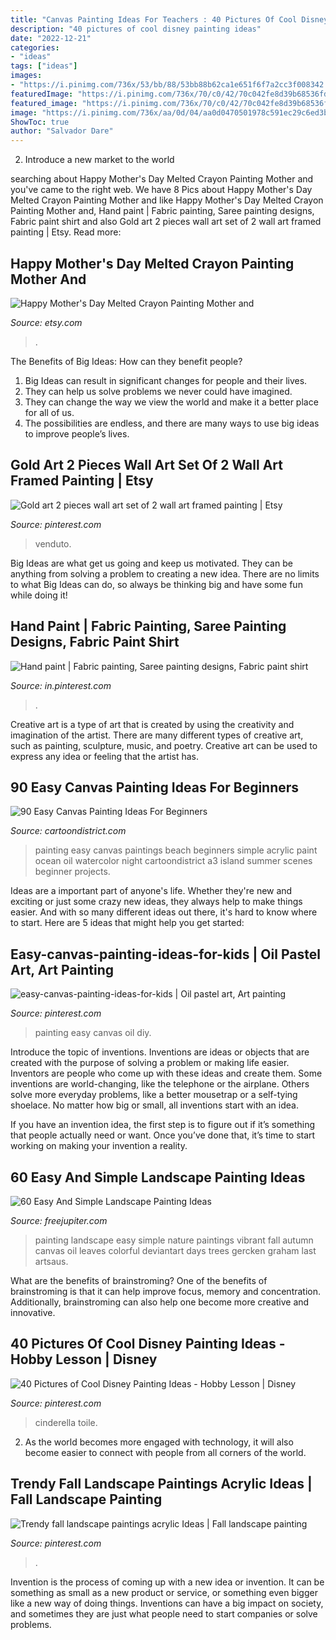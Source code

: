 ```yaml
---
title: "Canvas Painting Ideas For Teachers : 40 Pictures Of Cool Disney Painting Ideas"
description: "40 pictures of cool disney painting ideas"
date: "2022-12-21"
categories:
- "ideas"
tags: ["ideas"]
images:
- "https://i.pinimg.com/736x/53/bb/88/53bb88b62ca1e651f6f7a2cc3f008342.jpg"
featuredImage: "https://i.pinimg.com/736x/70/c0/42/70c042fe8d39b68536fda8decb65b3ab.jpg"
featured_image: "https://i.pinimg.com/736x/70/c0/42/70c042fe8d39b68536fda8decb65b3ab.jpg"
image: "https://i.pinimg.com/736x/aa/0d/04/aa0d0470501978c591ec29c6ed3b701d.jpg"
ShowToc: true
author: "Salvador Dare"
---
```



2. Introduce a new market to the world 

	

		
searching about Happy Mother&#039;s Day Melted Crayon Painting Mother and you've came to the right web. We have 8 Pics about Happy Mother&#039;s Day Melted Crayon Painting Mother and like Happy Mother&#039;s Day Melted Crayon Painting Mother and, Hand paint | Fabric painting, Saree painting designs, Fabric paint shirt and also Gold art 2 pieces wall art set of 2 wall art framed painting | Etsy. Read more:
		
    
## Happy Mother&#039;s Day Melted Crayon Painting Mother And

<img loading=lazy src="https://img0.etsystatic.com/009/0/5988918/il_570xN.442784368_nsks.jpg" onerror="this.onerror=null;this.src='https://tse1.mm.bing.net/th?id=OIP.F78eAoaY7OST5Rttxpne9QHaJ4&amp;pid=15.1';" alt="Happy Mother&#039;s Day Melted Crayon Painting Mother and">

_Source: etsy.com_

>. 

	

The Benefits of Big Ideas: How can they benefit people?
1. Big Ideas can result in significant changes for people and their lives.
2. They can help us solve problems we never could have imagined.
3. They can change the way we view the world and make it a better place for all of us.
4. The possibilities are endless, and there are many ways to use big ideas to improve people’s lives.

    
## Gold Art 2 Pieces Wall Art Set Of 2 Wall Art Framed Painting | Etsy

<img loading=lazy src="https://i.pinimg.com/736x/0b/ee/61/0bee613340ef14bdebcf1155e413372d.jpg" onerror="this.onerror=null;this.src='https://tse2.mm.bing.net/th?id=OIP.JLZv1WSSifq9Wx1KUK9OVgHaHa&amp;pid=15.1';" alt="Gold art 2 pieces wall art set of 2 wall art framed painting | Etsy">

_Source: pinterest.com_

>venduto. 

	

Big Ideas are what get us going and keep us motivated. They can be anything from solving a problem to creating a new idea. There are no limits to what Big Ideas can do, so always be thinking big and have some fun while doing it!

    
## Hand Paint | Fabric Painting, Saree Painting Designs, Fabric Paint Shirt

<img loading=lazy src="https://i.pinimg.com/736x/70/c0/42/70c042fe8d39b68536fda8decb65b3ab.jpg" onerror="this.onerror=null;this.src='https://tse2.mm.bing.net/th?id=OIP.-WwXdpy6nV14fHmrExqXsQHaKJ&amp;pid=15.1';" alt="Hand paint | Fabric painting, Saree painting designs, Fabric paint shirt">

_Source: in.pinterest.com_

>. 

	

Creative art is a type of art that is created by using the creativity and imagination of the artist. There are many different types of creative art, such as painting, sculpture, music, and poetry. Creative art can be used to express any idea or feeling that the artist has.

    
## 90 Easy Canvas Painting Ideas For Beginners

<img loading=lazy src="http://www.cartoondistrict.com/wp-content/uploads/2017/06/Easy-Canvas-Painting-Ideas-For-Beginners17-1.jpg" onerror="this.onerror=null;this.src='https://tse2.mm.bing.net/th?id=OIP.vvkeAUxQvgkUVSxEPgOckQHaJ4&amp;pid=15.1';" alt="90 Easy Canvas Painting Ideas For Beginners">

_Source: cartoondistrict.com_

>painting easy canvas paintings beach beginners simple acrylic paint ocean oil watercolor night cartoondistrict a3 island summer scenes beginner projects. 

	

Ideas are a important part of anyone's life. Whether they're new and exciting or just some crazy new ideas, they always help to make things easier. And with so many different ideas out there, it's hard to know where to start. Here are 5 ideas that might help you get started: 

    
## Easy-canvas-painting-ideas-for-kids | Oil Pastel Art, Art Painting

<img loading=lazy src="https://i.pinimg.com/736x/53/bb/88/53bb88b62ca1e651f6f7a2cc3f008342.jpg" onerror="this.onerror=null;this.src='https://tse3.mm.bing.net/th?id=OIP.28PlYe9sq1xBsDQZGxbFpwHaJ6&amp;pid=15.1';" alt="easy-canvas-painting-ideas-for-kids | Oil pastel art, Art painting">

_Source: pinterest.com_

>painting easy canvas oil diy. 

	

Introduce the topic of inventions.
Inventions are ideas or objects that are created with the purpose of solving a problem or making life easier. Inventors are people who come up with these ideas and create them.
Some inventions are world-changing, like the telephone or the airplane. Others solve more everyday problems, like a better mousetrap or a self-tying shoelace. No matter how big or small, all inventions start with an idea.

If you have an invention idea, the first step is to figure out if it’s something that people actually need or want. Once you’ve done that, it’s time to start working on making your invention a reality.

    
## 60 Easy And Simple Landscape Painting Ideas

<img loading=lazy src="http://www.freejupiter.com/wp-content/uploads/2017/02/Easy-And-Simple-Landscape-Painting-Ideas-1.jpg" onerror="this.onerror=null;this.src='https://tse2.mm.bing.net/th?id=OIP.rtzM1U9felK_PbJ2VwlcgAHaSo&amp;pid=15.1';" alt="60 Easy And Simple Landscape Painting Ideas">

_Source: freejupiter.com_

>painting landscape easy simple nature paintings vibrant fall autumn canvas oil leaves colorful deviantart days trees gercken graham last artsaus. 

	

What are the benefits of brainstroming?
One of the benefits of brainstroming is that it can help improve focus, memory and concentration. Additionally, brainstroming can also help one become more creative and innovative.

    
## 40 Pictures Of Cool Disney Painting Ideas - Hobby Lesson | Disney

<img loading=lazy src="https://i.pinimg.com/736x/aa/0d/04/aa0d0470501978c591ec29c6ed3b701d.jpg" onerror="this.onerror=null;this.src='https://tse1.mm.bing.net/th?id=OIP.ZWDHGy3oCpxfOlNrBBBJzgAAAA&amp;pid=15.1';" alt="40 Pictures of Cool Disney Painting Ideas - Hobby Lesson | Disney">

_Source: pinterest.com_

>cinderella toile. 

	

2. As the world becomes more engaged with technology, it will also become easier to connect with people from all corners of the world. 

    
## Trendy Fall Landscape Paintings Acrylic Ideas | Fall Landscape Painting

<img loading=lazy src="https://i.pinimg.com/736x/2f/bb/81/2fbb8167116a7a1e51971bc3a696e705.jpg" onerror="this.onerror=null;this.src='https://tse2.mm.bing.net/th?id=OIP.Bty05DHGT1dAc1JSBWBN-wAAAA&amp;pid=15.1';" alt="Trendy fall landscape paintings acrylic Ideas | Fall landscape painting">

_Source: pinterest.com_

>. 

	

Invention is the process of coming up with a new idea or invention. It can be something as small as a new product or service, or something even bigger like a new way of doing things. Inventions can have a big impact on society, and sometimes they are just what people need to start companies or solve problems.


